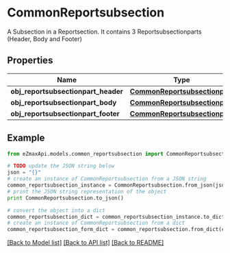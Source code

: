 # CommonReportsubsection

A Subsection in a Reportsection. It contains 3 Reportsubsectionparts (Header, Body and Footer) 

## Properties
Name | Type | Description | Notes
------------ | ------------- | ------------- | -------------
**obj_reportsubsectionpart_header** | [**CommonReportsubsectionpart**](CommonReportsubsectionpart.md) |  | 
**obj_reportsubsectionpart_body** | [**CommonReportsubsectionpart**](CommonReportsubsectionpart.md) |  | 
**obj_reportsubsectionpart_footer** | [**CommonReportsubsectionpart**](CommonReportsubsectionpart.md) |  | 

## Example

```python
from eZmaxApi.models.common_reportsubsection import CommonReportsubsection

# TODO update the JSON string below
json = "{}"
# create an instance of CommonReportsubsection from a JSON string
common_reportsubsection_instance = CommonReportsubsection.from_json(json)
# print the JSON string representation of the object
print CommonReportsubsection.to_json()

# convert the object into a dict
common_reportsubsection_dict = common_reportsubsection_instance.to_dict()
# create an instance of CommonReportsubsection from a dict
common_reportsubsection_form_dict = common_reportsubsection.from_dict(common_reportsubsection_dict)
```
[[Back to Model list]](../README.md#documentation-for-models) [[Back to API list]](../README.md#documentation-for-api-endpoints) [[Back to README]](../README.md)


